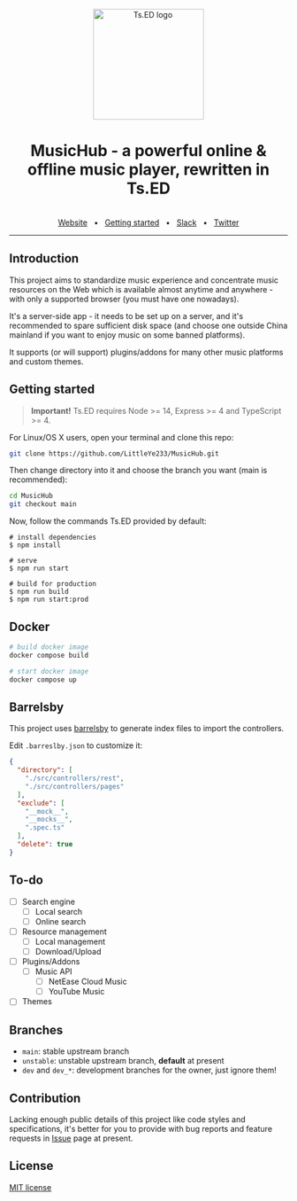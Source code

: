 <p style="text-align: center" align="center">
  <a href="https://tsed.io" target="_blank"><img src="https://tsed.io/tsed-og.png" width="200" alt="Ts.ED logo"/></a>
</p>

<div align="center">
  <h1>MusicHub - a powerful online & offline music player, rewritten in Ts.ED</h1>
  <br />
  <div align="center">
    <a href="https://cli.tsed.io/">Website</a>
    <span>&nbsp;&nbsp;•&nbsp;&nbsp;</span>
    <a href="https://cli.tsed.io/getting-started.html">Getting started</a>
    <span>&nbsp;&nbsp;•&nbsp;&nbsp;</span>
    <a href="https://api.tsed.io/rest/slack/tsedio/tsed">Slack</a>
    <span>&nbsp;&nbsp;•&nbsp;&nbsp;</span>
    <a href="https://twitter.com/TsED_io">Twitter</a>
  </div>
  <hr />
</div>

## Introduction

This project aims to standardize music experience and concentrate music resources on the Web which is available almost anytime and anywhere - with only a supported browser (you must have one nowadays).

It's a server-side app - it needs to be set up on a server, and it's recommended to spare sufficient disk space (and choose one outside China mainland if you want to enjoy music on some banned platforms).

It supports (or will support) plugins/addons for many other music platforms and custom themes.

## Getting started

> **Important!** Ts.ED requires Node >= 14, Express >= 4 and TypeScript >= 4.

For Linux/OS X users, open your terminal and clone this repo:

```bash
git clone https://github.com/LittleYe233/MusicHub.git
```

Then change directory into it and choose the branch you want (main is recommended):

```bash
cd MusicHub
git checkout main
```

Now, follow the commands Ts.ED provided by default:

```batch
# install dependencies
$ npm install

# serve
$ npm run start

# build for production
$ npm run build
$ npm run start:prod
```

## Docker

```bash
# build docker image
docker compose build

# start docker image
docker compose up
```

## Barrelsby

This project uses [barrelsby](https://www.npmjs.com/package/barrelsby) to generate index files to import the controllers.

Edit `.barreslby.json` to customize it:

```json
{
  "directory": [
    "./src/controllers/rest",
    "./src/controllers/pages"
  ],
  "exclude": [
    "__mock__",
    "__mocks__",
    ".spec.ts"
  ],
  "delete": true
}
```

## To-do

- [ ] Search engine
  - [ ] Local search
  - [ ] Online search
- [ ] Resource management
  - [ ] Local management
  - [ ] Download/Upload
- [ ] Plugins/Addons
  - [ ] Music API
    - [ ] NetEase Cloud Music
    - [ ] YouTube Music
- [ ] Themes

## Branches

- `main`: stable upstream branch
- `unstable`: unstable upstream branch, **default** at present
- `dev` and `dev_*`: development branches for the owner, just ignore them!

## Contribution

Lacking enough public details of this project like code styles and specifications, it's better for you to provide with bug reports and feature requests in [Issue](https://github.com/LittleYe233/MusicHub/issues) page at present.

## License

[MIT license](/LICENSE)
